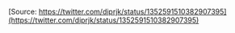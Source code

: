 [Source: https://twitter.com/diprjk/status/1352591510382907395](https://twitter.com/diprjk/status/1352591510382907395)